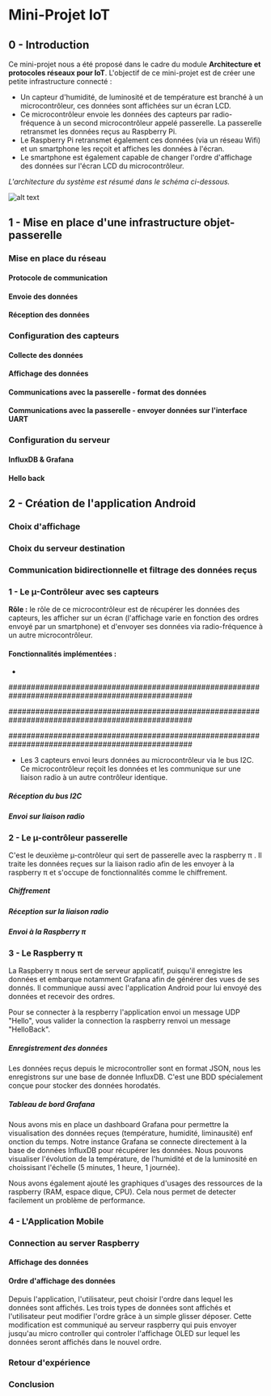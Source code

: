 # Mini-Projet IoT

## 0 - Introduction

Ce mini-projet nous a été proposé dans le cadre du module **Architecture et protocoles réseaux pour IoT**. 
L'objectif de ce mini-projet est de créer une petite infrastructure connecté :
 * Un capteur d'humidité, de luminosité et de température est branché à un microcontrôleur, ces données sont affichées sur un écran LCD. 
 * Ce microcontrôleur envoie les données des capteurs par radio-fréquence à un second microcontrôleur appelé passerelle. La passerelle retransmet les données reçus au Raspberry Pi. 
 * Le Raspberry Pi retransmet également ces données (via un réseau Wifi) et un smartphone les reçoit et affiches les données à l'écran. 
 * Le smartphone est également capable de changer l'ordre d'affichage des données sur l'écran LCD du microcontrôleur.

*L'architecture du système est résumé dans le schéma ci-dessous.*

![alt text](https://image.noelshack.com/fichiers/2019/48/2/1574797645-untitled-diagram.png "Logo Title Text 1")

## 1 - Mise en place d'une infrastructure objet-passerelle

### Mise en place du réseau

#### Protocole de communication

#### Envoie des données

#### Réception des données

### Configuration des capteurs

#### Collecte des données

#### Affichage des données

#### Communications avec la passerelle - format des données

#### Communications avec la passerelle - envoyer données sur l'interface UART

### Configuration du serveur 

#### InfluxDB & Grafana

#### Hello back



## 2 - Création de l'application Android

### Choix d'affichage

### Choix du serveur destination

### Communication bidirectionnelle et filtrage des données reçus




### 1 - Le µ-Contrôleur avec ses capteurs
**Rôle :** le rôle de ce microcontrôleur est de récupérer les données des capteurs, les afficher sur un écran (l'affichage varie en fonction des ordres envoyé par un smartphone) et d'envoyer ses données via radio-fréquence à un autre microcontrôleur.
#### Fonctionnalités implémentées :
* 



#################################################################################################

#################################################################################################

#################################################################################################
* Les 3 capteurs envoi leurs données au microcontrôleur via le bus I2C. 
Ce microcontrôleur reçoit les données et les communique sur une liaison radio à un autre contrôleur identique.

##### Réception du bus I2C

##### Envoi sur liaison radio


### 2 - Le µ-contrôleur passerelle

C'est le deuxième µ-contrôleur qui sert de passerelle avec la raspberry π . Il traite les données reçues sur la liaison radio afin de les envoyer à la raspberry π et s'occupe de fonctionnalités comme le chiffrement.

##### Chiffrement

##### Réception sur la liaison radio

##### Envoi à la Raspberry π

### 3 - Le Raspberry π 

La Raspberry π nous sert de serveur applicatif, puisqu'il enregistre les données et embarque notamment Grafana afin de générer des vues de ses donnés. Il communique aussi avec l'application Android pour lui envoyé des données et recevoir des ordres. 

Pour se connecter à la respberry l'application envoi un message UDP "Hello", vous valider la connection la raspberry renvoi un message "HelloBack". 

##### Enregistrement des données
Les données reçus depuis le microcontroller sont en format JSON, nous les enregistrons sur une base de donnée InfluxDB. C'est une BDD spécialement conçue pour stocker des données horodatés. 

##### Tableau de bord Grafana
Nous avons mis en place un dashboard Grafana pour permettre la visualisation des données reçues (température, humidité, liminausité) enf onction du temps. Notre instance Grafana se connecte directement à la base de données InfluxDB pour récupérer les données. Nous pouvons visualiser l'évolution de la température, de l'humidité et de la luminosité en choissisant l'échelle (5 minutes, 1 heure, 1 journée).

Nous avons également ajouté les graphiques d'usages des ressources de la raspberry (RAM, espace dique, CPU). Cela nous permet de detecter facilement un problème de performance.


### 4 - L'Application Mobile

### Connection au server Raspberry


#### Affichage des données


#### Ordre d'affichage des données
Depuis l'application, l'utilisateur, peut choisir l'ordre dans lequel les données sont affichés. Les trois types de données sont affichés et l'utilisateur peut modifier l'ordre grâce à un simple glisser déposer. Cette modification est communiqué au serveur raspberry qui puis envoyer jusqu'au micro controller qui controler l'affichage OLED sur lequel les données seront affichés dans le nouvel ordre. 

### Retour d'expérience

### Conclusion
